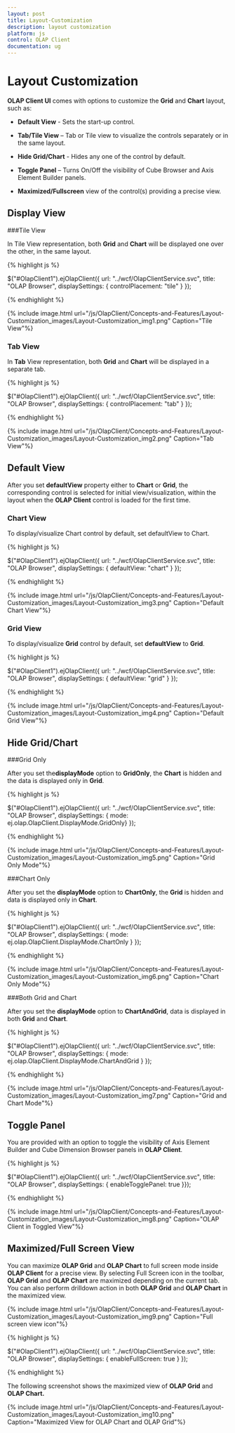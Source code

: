 ```yaml
---
layout: post
title: Layout-Customization
description: layout customization
platform: js
control: OLAP Client
documentation: ug
---
```


# Layout Customization

**OLAP Client UI** comes with options to customize the **Grid** and **Chart** layout, such as:

   * **Default View** - Sets the start-up control. 

   * **Tab/Tile View** – Tab or Tile view to visualize the controls separately or in the same layout. 

   * **Hide Grid/Chart** - Hides any one of the control by default. 

   * **Toggle Panel** – Turns On/Off the visibility of Cube Browser and Axis Element Builder panels.  

   * **Maximized/Fullscreen** view of the control(s) providing a precise view.

## Display View

###Tile View

In Tile View representation, both **Grid** and **Chart** will be displayed one over the other, in the same layout. 

{% highlight js %}

$("#OlapClient1").ejOlapClient({
    url: "../wcf/OlapClientService.svc", title: "OLAP Browser",
    displaySettings: { controlPlacement: "tile" }
});


{% endhighlight %}

{% include image.html url="/js/OlapClient/Concepts-and-Features/Layout-Customization_images/Layout-Customization_img1.png" Caption="Tile View"%}

### Tab View

In **Tab** View representation, both **Grid** and **Chart** will be displayed in a separate tab.

{% highlight js %}

$("#OlapClient1").ejOlapClient({
    url: "../wcf/OlapClientService.svc", title: "OLAP Browser",
    displaySettings: { controlPlacement: "tab" }
});


{% endhighlight %}

{% include image.html url="/js/OlapClient/Concepts-and-Features/Layout-Customization_images/Layout-Customization_img2.png" Caption="Tab View"%}

## Default View

After you set **defaultView** property either to **Chart** or **Grid**, the corresponding control is selected for initial view/visualization, within the layout when the **OLAP Client** control is loaded for the first time. 

### Chart View

To display/visualize Chart control by default, set defaultView to Chart.

{% highlight js %}

$("#OlapClient1").ejOlapClient({
    url: "../wcf/OlapClientService.svc", title: "OLAP Browser",
    displaySettings: { defaultView: "chart" }
});


{% endhighlight %}

{% include image.html url="/js/OlapClient/Concepts-and-Features/Layout-Customization_images/Layout-Customization_img3.png" Caption="Default Chart View"%}

### Grid View

To display/visualize **Grid** control by default, set **defaultView** to **Grid**.

{% highlight js %}

$("#OlapClient1").ejOlapClient({
     url: "../wcf/OlapClientService.svc", title: "OLAP Browser",
     displaySettings: { defaultView: "grid" }
 });


{% endhighlight %}

{% include image.html url="/js/OlapClient/Concepts-and-Features/Layout-Customization_images/Layout-Customization_img4.png" Caption="Default Grid View"%}

## Hide Grid/Chart

###Grid Only

After you set the**displayMode** option to **GridOnly**, the **Chart** is hidden and the data is displayed only in **Grid**.

{% highlight js %}

$("#OlapClient1").ejOlapClient({
    url: "../wcf/OlapClientService.svc", title: "OLAP Browser",
    displaySettings: { mode: ej.olap.OlapClient.DisplayMode.GridOnly}
});


{% endhighlight %}

{% include image.html url="/js/OlapClient/Concepts-and-Features/Layout-Customization_images/Layout-Customization_img5.png" Caption="Grid Only Mode"%}

###Chart Only

After you set the **displayMode** option to **ChartOnly**, the **Grid** is hidden and data is displayed only in **Chart**.

{% highlight js %}

$("#OlapClient1").ejOlapClient({
    url: "../wcf/OlapClientService.svc", title: "OLAP Browser",
    displaySettings: { mode: ej.olap.OlapClient.DisplayMode.ChartOnly }
});


{% endhighlight %}

{% include image.html url="/js/OlapClient/Concepts-and-Features/Layout-Customization_images/Layout-Customization_img6.png" Caption="Chart Only Mode"%}

###Both Grid and Chart

After you set the **displayMode** option to **ChartAndGrid**, data is displayed in both **Grid** and **Chart**.

{% highlight js %}

$("#OlapClient1").ejOlapClient({
    url: "../wcf/OlapClientService.svc", title: "OLAP Browser",
    displaySettings: { mode: ej.olap.OlapClient.DisplayMode.ChartAndGrid }
});


{% endhighlight %}

{% include image.html url="/js/OlapClient/Concepts-and-Features/Layout-Customization_images/Layout-Customization_img7.png" Caption="Grid and Chart Mode"%}

## Toggle Panel

You are provided with an option to toggle the visibility of Axis Element Builder and Cube Dimension Browser panels in **OLAP Client**.

{% highlight js %}

$("#OlapClient1").ejOlapClient({
    url: "../wcf/OlapClientService.svc", title: "OLAP Browser",
    displaySettings: { enableTogglePanel: true }});



{% endhighlight %}

{% include image.html url="/js/OlapClient/Concepts-and-Features/Layout-Customization_images/Layout-Customization_img8.png" Caption="OLAP Client in Toggled View"%}

## Maximized/Full Screen View

You can maximize **OLAP Grid** and **OLAP Chart** to full screen mode inside **OLAP Client** for a precise view. By selecting Full Screen icon in the toolbar, **OLAP Grid** and **OLAP Chart** are maximized depending on the current tab. You can also perform drilldown action in both **OLAP Grid** and **OLAP Chart** in the maximized view.

{% include image.html url="/js/OlapClient/Concepts-and-Features/Layout-Customization_images/Layout-Customization_img9.png" Caption="Full screen view icon"%}

{% highlight js %}

$("#OlapClient1").ejOlapClient({
    url: "../wcf/OlapClientService.svc", title: "OLAP Browser",
    displaySettings: { enableFullScreen: true }
});

{% endhighlight %}

The following screenshot shows the maximized view of **OLAP Grid** and **OLAP Chart.**

{% include image.html url="/js/OlapClient/Concepts-and-Features/Layout-Customization_images/Layout-Customization_img10.png" Caption="Maximized View for OLAP Chart and OLAP Grid"%}

